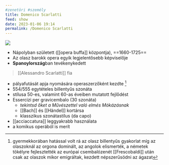 ```yaml
---
#zenetöri #személy
title: Domenico Scarlatti
feed: show
date: 2023-01-06 19:14
permalink: /Domenico Scarlatti
---
```


<div class="cropped"><img src="https://www.br-klassik.de/themen/klassik-entdecken/domenico-scarlatti-komponist-100~_v-img__16__9__xl_-d31c35f8186ebeb80b0cd843a7c267a0e0c81647.jpg?version=f30a2"></div>

- Nápolyban született ([[opera buffa]] központja), ==1660-1725==
- Az olasz barokk opera egyik legjelentősebb képviselője
- **Spanoylország**ban tevékenykedett
> [[Alessandro Scarlatti]] fia

- pályafutását apja nyomására operaszerzőként kezdte [^1]
- 554/555 egytételes billentyűs szonáta
- stílusa 50-es, valamint 60-as éveiben mutatott fejlődést
- Essercizi per gravicembalo (30 szonáta)
	- *tekintsd őket a Művészettel való elmés Mókázásnak*
	- [[Bach]] és [[Händel]] kortársa
	- klasszikus szonátastílus (da capo)
- [[acciaccatura]] leggyakrabb használata
- a komikus operából is merít


[^1]: gyermekkorában hatással volt rá az olasz billentyűs gyakorlat
míg az olaszoknál az orgona dominált, az angolok elismerték, a németek tökélyre fejlesztették az európai csembalózenét
[[Frescobaldi]] után csak az olaszok mikor emigráltak, kezdett népszerűsödni az ágazat